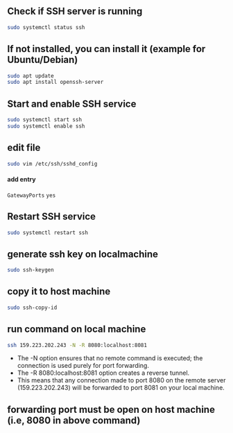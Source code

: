 ## Check if SSH server is running
```bash
sudo systemctl status ssh
```
## If not installed, you can install it (example for Ubuntu/Debian)
```bash
sudo apt update
sudo apt install openssh-server
```

## Start and enable SSH service
```bash
sudo systemctl start ssh
sudo systemctl enable ssh
```

## edit file
```bash
sudo vim /etc/ssh/sshd_config
```
#### add entry
```GatewayPorts``` ```yes```

## Restart SSH service
```bash
sudo systemctl restart ssh
```
## generate ssh key on localmachine
```bash
sudo ssh-keygen
```
## copy it to host machine
```bash
sudo ssh-copy-id
```

## run command on local machine
```bash
ssh 159.223.202.243 -N -R 8080:localhost:8081
```

- The -N option ensures that no remote command is executed; the connection is used purely for port forwarding.
- The -R 8080:localhost:8081 option creates a reverse tunnel.
- This means that any connection made to port 8080 on the remote server (159.223.202.243) will be forwarded to port 8081 on your local machine.

## forwarding port must be open on host machine (i.e, 8080 in above command)


